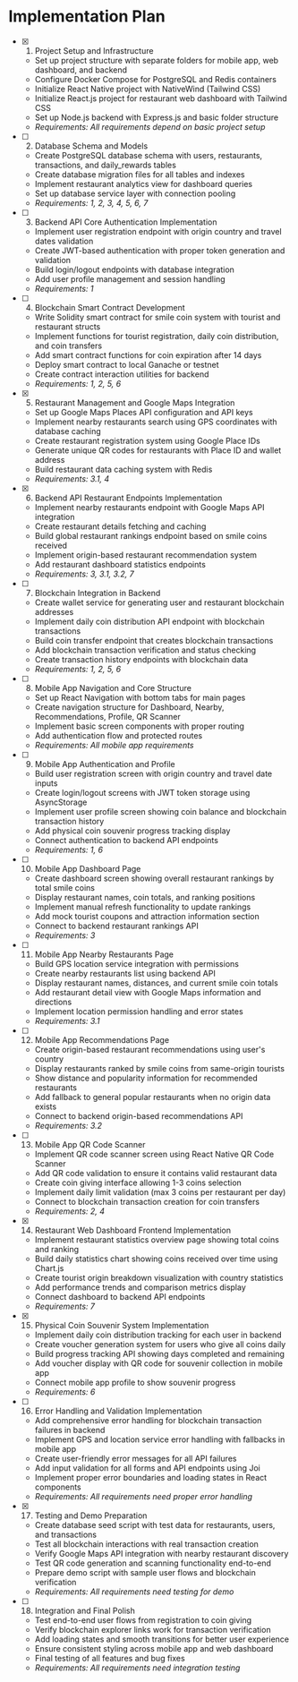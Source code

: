 # Implementation Plan

- [x] 1. Project Setup and Infrastructure
  - Set up project structure with separate folders for mobile app, web dashboard, and backend
  - Configure Docker Compose for PostgreSQL and Redis containers
  - Initialize React Native project with NativeWind (Tailwind CSS)
  - Initialize React.js project for restaurant web dashboard with Tailwind CSS
  - Set up Node.js backend with Express.js and basic folder structure
  - _Requirements: All requirements depend on basic project setup_

- [ ] 2. Database Schema and Models
  - Create PostgreSQL database schema with users, restaurants, transactions, and daily_rewards tables
  - Create database migration files for all tables and indexes
  - Implement restaurant analytics view for dashboard queries
  - Set up database service layer with connection pooling
  - _Requirements: 1, 2, 3, 4, 5, 6, 7_

- [ ] 3. Backend API Core Authentication Implementation
  - Implement user registration endpoint with origin country and travel dates validation
  - Create JWT-based authentication with proper token generation and validation
  - Build login/logout endpoints with database integration
  - Add user profile management and session handling
  - _Requirements: 1_

- [ ] 4. Blockchain Smart Contract Development
  - Write Solidity smart contract for smile coin system with tourist and restaurant structs
  - Implement functions for tourist registration, daily coin distribution, and coin transfers
  - Add smart contract functions for coin expiration after 14 days
  - Deploy smart contract to local Ganache or testnet
  - Create contract interaction utilities for backend
  - _Requirements: 1, 2, 5, 6_

- [x] 5. Restaurant Management and Google Maps Integration
  - Set up Google Maps Places API configuration and API keys
  - Implement nearby restaurants search using GPS coordinates with database caching
  - Create restaurant registration system using Google Place IDs
  - Generate unique QR codes for restaurants with Place ID and wallet address
  - Build restaurant data caching system with Redis
  - _Requirements: 3.1, 4_

- [x] 6. Backend API Restaurant Endpoints Implementation
  - Implement nearby restaurants endpoint with Google Maps API integration
  - Create restaurant details fetching and caching
  - Build global restaurant rankings endpoint based on smile coins received
  - Implement origin-based restaurant recommendation system
  - Add restaurant dashboard statistics endpoints
  - _Requirements: 3, 3.1, 3.2, 7_

- [ ] 7. Blockchain Integration in Backend
  - Create wallet service for generating user and restaurant blockchain addresses
  - Implement daily coin distribution API endpoint with blockchain transactions
  - Build coin transfer endpoint that creates blockchain transactions
  - Add blockchain transaction verification and status checking
  - Create transaction history endpoints with blockchain data
  - _Requirements: 1, 2, 5, 6_

- [ ] 8. Mobile App Navigation and Core Structure
  - Set up React Navigation with bottom tabs for main pages
  - Create navigation structure for Dashboard, Nearby, Recommendations, Profile, QR Scanner
  - Implement basic screen components with proper routing
  - Add authentication flow and protected routes
  - _Requirements: All mobile app requirements_

- [ ] 9. Mobile App Authentication and Profile
  - Build user registration screen with origin country and travel date inputs
  - Create login/logout screens with JWT token storage using AsyncStorage
  - Implement user profile screen showing coin balance and blockchain transaction history
  - Add physical coin souvenir progress tracking display
  - Connect authentication to backend API endpoints
  - _Requirements: 1, 6_

- [ ] 10. Mobile App Dashboard Page
  - Create dashboard screen showing overall restaurant rankings by total smile coins
  - Display restaurant names, coin totals, and ranking positions
  - Implement manual refresh functionality to update rankings
  - Add mock tourist coupons and attraction information section
  - Connect to backend restaurant rankings API
  - _Requirements: 3_

- [ ] 11. Mobile App Nearby Restaurants Page
  - Build GPS location service integration with permissions
  - Create nearby restaurants list using backend API
  - Display restaurant names, distances, and current smile coin totals
  - Add restaurant detail view with Google Maps information and directions
  - Implement location permission handling and error states
  - _Requirements: 3.1_

- [ ] 12. Mobile App Recommendations Page
  - Create origin-based restaurant recommendations using user's country
  - Display restaurants ranked by smile coins from same-origin tourists
  - Show distance and popularity information for recommended restaurants
  - Add fallback to general popular restaurants when no origin data exists
  - Connect to backend origin-based recommendations API
  - _Requirements: 3.2_

- [ ] 13. Mobile App QR Code Scanner
  - Implement QR code scanner screen using React Native QR Code Scanner
  - Add QR code validation to ensure it contains valid restaurant data
  - Create coin giving interface allowing 1-3 coins selection
  - Implement daily limit validation (max 3 coins per restaurant per day)
  - Connect to blockchain transaction creation for coin transfers
  - _Requirements: 2, 4_

- [x] 14. Restaurant Web Dashboard Frontend Implementation
  - Implement restaurant statistics overview page showing total coins and ranking
  - Build daily statistics chart showing coins received over time using Chart.js
  - Create tourist origin breakdown visualization with country statistics
  - Add performance trends and comparison metrics display
  - Connect dashboard to backend API endpoints
  - _Requirements: 7_

- [x] 15. Physical Coin Souvenir System Implementation
  - Implement daily coin distribution tracking for each user in backend
  - Create voucher generation system for users who give all coins daily
  - Build progress tracking API showing days completed and remaining
  - Add voucher display with QR code for souvenir collection in mobile app
  - Connect mobile app profile to show souvenir progress
  - _Requirements: 6_

- [ ] 16. Error Handling and Validation Implementation
  - Add comprehensive error handling for blockchain transaction failures in backend
  - Implement GPS and location service error handling with fallbacks in mobile app
  - Create user-friendly error messages for all API failures
  - Add input validation for all forms and API endpoints using Joi
  - Implement proper error boundaries and loading states in React components
  - _Requirements: All requirements need proper error handling_

- [x] 17. Testing and Demo Preparation
  - Create database seed script with test data for restaurants, users, and transactions
  - Test all blockchain interactions with real transaction creation
  - Verify Google Maps API integration with nearby restaurant discovery
  - Test QR code generation and scanning functionality end-to-end
  - Prepare demo script with sample user flows and blockchain verification
  - _Requirements: All requirements need testing for demo_

- [ ] 18. Integration and Final Polish
  - Test end-to-end user flows from registration to coin giving
  - Verify blockchain explorer links work for transaction verification
  - Add loading states and smooth transitions for better user experience
  - Ensure consistent styling across mobile app and web dashboard
  - Final testing of all features and bug fixes
  - _Requirements: All requirements need integration testing_